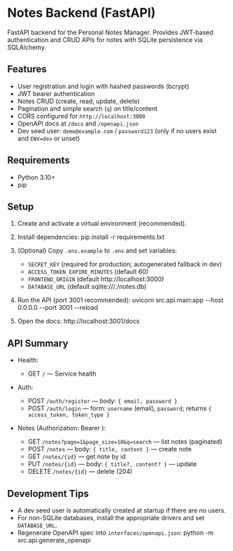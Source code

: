 # Notes Backend (FastAPI)

FastAPI backend for the Personal Notes Manager. Provides JWT-based authentication and CRUD APIs for notes with SQLite persistence via SQLAlchemy.

## Features
- User registration and login with hashed passwords (bcrypt)
- JWT bearer authentication
- Notes CRUD (create, read, update, delete)
- Pagination and simple search (`q`) on title/content
- CORS configured for `http://localhost:3000`
- OpenAPI docs at `/docs` and `/openapi.json`
- Dev seed user: `demo@example.com` / `password123` (only if no users exist and `ENV=dev` or unset)

## Requirements
- Python 3.10+
- pip

## Setup

1. Create and activate a virtual environment (recommended).
2. Install dependencies:
   pip install -r requirements.txt

3. (Optional) Copy `.env.example` to `.env` and set variables:
   - `SECRET_KEY` (required for production; autogenerated fallback in dev)
   - `ACCESS_TOKEN_EXPIRE_MINUTES` (default 60)
   - `FRONTEND_ORIGIN` (default http://localhost:3000)
   - `DATABASE_URL` (default sqlite:///./notes.db)

4. Run the API (port 3001 recommended):
   uvicorn src.api.main:app --host 0.0.0.0 --port 3001 --reload

5. Open the docs:
   http://localhost:3001/docs

## API Summary

- Health:
  - GET `/` — Service health

- Auth:
  - POST `/auth/register` — body: `{ email, password }`
  - POST `/auth/login` — form: `username` (email), `password`; returns `{ access_token, token_type }`

- Notes (Authorization: Bearer <token>):
  - GET `/notes?page=1&page_size=10&q=search` — list notes (paginated)
  - POST `/notes` — body: `{ title, content }` — create note
  - GET `/notes/{id}` — get note by id
  - PUT `/notes/{id}` — body: `{ title?, content? }` — update
  - DELETE `/notes/{id}` — delete (204)

## Development Tips
- A dev seed user is automatically created at startup if there are no users.
- For non-SQLite databases, install the appropriate drivers and set `DATABASE_URL`.
- Regenerate OpenAPI spec into `interfaces/openapi.json`:
   python -m src.api.generate_openapi
